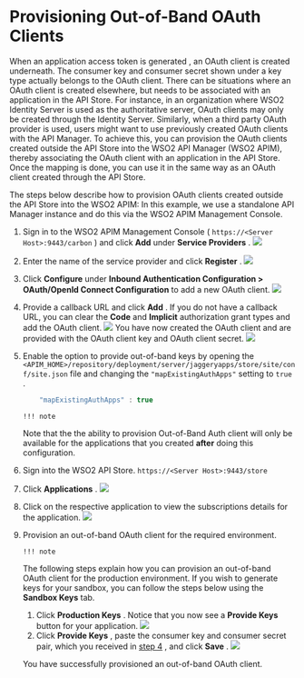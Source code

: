 # Provisioning Out-of-Band OAuth Clients

When an application access token is generated , an OAuth client is created underneath. The consumer key and consumer secret shown under a key type actually belongs to the OAuth client. There can be situations where an OAuth client is created elsewhere, but needs to be associated with an application in the API Store. For instance, in an organization where WSO2 Identity Server is used as the authoritative server, OAuth clients may only be created through the Identity Server. Similarly, when a third party OAuth provider is used, users might want to use previously created OAuth clients with the API Manager. To achieve this, you can provision the OAuth clients created outside the API Store into the WSO2 API Manager (WSO2 APIM), thereby associating the OAuth client with an application in the API Store. Once the mapping is done, you can use it in the same way as an OAuth client created through the API Store.


The steps below describe how to provision OAuth clients created outside the API Store into the WSO2 APIM:
In this example, we use a standalone API Manager instance and do this via the WSO2 APIM Management Console.


1.  Sign in to the WSO2 APIM Management Console ( `https://<Server Host>:9443/carbon` ) and click **Add** under **Service Providers** .
    ![]({{base_path}}/assets/attachments/103334858/103334847.png)

2.  Enter the name of the service provider and click **Register** .
    ![]({{base_path}}/assets/attachments/103334858/103334854.png)
3.  Click **Configure** under **Inbound Authentication Configuration &gt; OAuth/OpenId Connect Configuration** to add a new OAuth client.
    ![]({{base_path}}/assets/attachments/103334858/103334857.png)
4.  Provide a callback URL and click **Add** .
    If you do not have a callback URL, you can clear the **Code** and **Implicit** authorization grant types and add the OAuth client.
    ![]({{base_path}}/assets/attachments/103334858/103334848.png)
    You have now created the OAuth client and are provided with the OAuth client key and OAuth client secret.
    ![]({{base_path}}/assets/attachments/103334858/103334846.png)
5.  Enable the option to provide out-of-band keys by opening the `<APIM_HOME>/repository/deployment/server/jaggeryapps/store/site/conf/site.json` file and changing the `"mapExistingAuthApps"` setting to `true` .

    ``` java
        "mapExistingAuthApps" : true
    ```

        !!! note
    Note that the the ability to provision Out-of-Band Auth client will only be available for the applications that you created **after** doing this configuration.


6.  Sign into the WSO2 API Store.
`https://<Server Host>:9443/store         `
7.  Click **Applications** .
    ![]({{base_path}}/assets/attachments/103334858/103334853.png)
8.  Click on the respective application to view the subscriptions details for the application.
    ![]({{base_path}}/assets/attachments/103334858/103334845.png)
9.  Provision an out-of-band OAuth client for the required environment.

        !!! note
    The following steps explain how you can provision an out-of-band OAuth client for the production environment. If you wish to generate keys for your sandbox, you can follow the steps below using the **Sandbox Keys** tab.


    1.  Click **Production Keys** .
        Notice that you now see a **Provide Keys** button for your application.
        ![]({{base_path}}/assets/attachments/103334858/103334844.png)
    2.  Click **Provide Keys** , paste the consumer key and consumer secret pair, which you received in [step 4](#ProvisioningOut-of-BandOAuthClients-step4) , and click **Save** .
        ![]({{base_path}}/assets/attachments/103334858/103334843.png)

    You have successfully provisioned an out-of-band OAuth client.


